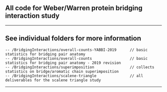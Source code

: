## All code for Weber/Warren protein bridging interaction study  
---  
## See individual folders for more information  

    -- /BridgingInteractions/overall-counts-YABBI-2019      // basic statistics for bridging pair anatomy
    -- /BridgingInteractions/overall-counts                 // basic statistics for bridging pair anatomy - 2019 revision
    -- /BridgingInteractions/superimposition                // collects statistics on bridge/aromatic chain superimposition
    -- /BridgingInteractions/scalene-triangle               // all deliverables for the scalene triangle study
---     

